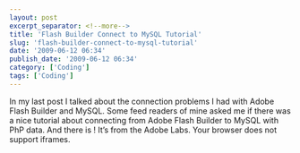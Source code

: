 ```yaml
---
layout: post
excerpt_separator: <!--more-->
title: 'Flash Builder Connect to MySQL Tutorial'
slug: 'flash-builder-connect-to-mysql-tutorial'
date: '2009-06-12 06:34'
publish_date: '2009-06-12 06:34'
category: ['Coding']
tags: ['Coding']
---
```

In my last post I talked about the connection problems I had with Adobe Flash
Builder and MySQL. Some feed readers of mine asked me if there was a nice
tutorial about connecting from Adobe Flash Builder to MySQL with PhP data. And
there is ! It’s from the Adobe Labs. Your browser does not support iframes.

